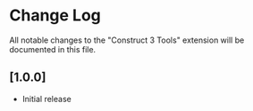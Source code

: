 # Change Log

All notable changes to the "Construct 3 Tools" extension will be documented in this file.

## [1.0.0]

- Initial release